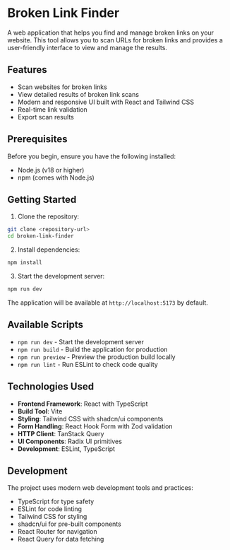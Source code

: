 # Broken Link Finder

A web application that helps you find and manage broken links on your website. This tool allows you to scan URLs for broken links and provides a user-friendly interface to view and manage the results.

## Features

- Scan websites for broken links
- View detailed results of broken link scans
- Modern and responsive UI built with React and Tailwind CSS
- Real-time link validation
- Export scan results

## Prerequisites

Before you begin, ensure you have the following installed:
- Node.js (v18 or higher)
- npm (comes with Node.js)

## Getting Started

1. Clone the repository:
```sh
git clone <repository-url>
cd broken-link-finder
```

2. Install dependencies:
```sh
npm install
```

3. Start the development server:
```sh
npm run dev
```

The application will be available at `http://localhost:5173` by default.

## Available Scripts

- `npm run dev` - Start the development server
- `npm run build` - Build the application for production
- `npm run preview` - Preview the production build locally
- `npm run lint` - Run ESLint to check code quality

## Technologies Used

- **Frontend Framework**: React with TypeScript
- **Build Tool**: Vite
- **Styling**: Tailwind CSS with shadcn/ui components
- **Form Handling**: React Hook Form with Zod validation
- **HTTP Client**: TanStack Query
- **UI Components**: Radix UI primitives
- **Development**: ESLint, TypeScript

## Development

The project uses modern web development tools and practices:

- TypeScript for type safety
- ESLint for code linting
- Tailwind CSS for styling
- shadcn/ui for pre-built components
- React Router for navigation
- React Query for data fetching